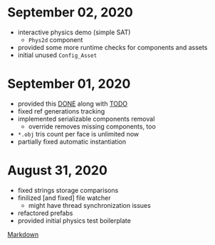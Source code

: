 # September 02, 2020
- interactive physics demo (simple SAT)
  - `Phys2d` component
- provided some more runtime checks for components and assets
- initial unused `Config_Asset`

# September 01, 2020
- provided this [DONE](DONE.md) along with [TODO](TODO.md)
- fixed ref generations tracking
- implemented serializable components removal
  - override removes missing components, too
- `*.obj` tris count per face is unlimited now
- partially fixed automatic instantiation

# August 31, 2020
- fixed strings storage comparisons
- finilized [and fixed] file watcher
  - might have thread synchronization issues
- refactored prefabs
- provided initial physics test boilerplate

[Markdown](https://www.markdownguide.org/basic-syntax/)
